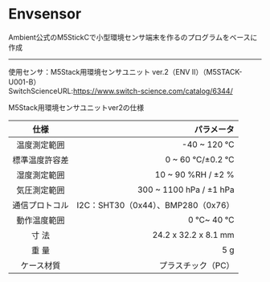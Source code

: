 # Envsensor

Ambient公式のM5StickCで小型環境センサ端末を作るのプログラムをベースに作成  



----
使用センサ：M5Stack用環境センサユニット ver.2（ENV II）（M5STACK-U001-B）  
SwitchScienceURL:<https://www.switch-science.com/catalog/6344/>  

M5Stack用環境センサユニットver2の仕様  
      

|仕様|パラメータ|
|:-----:|-----:|
|温度測定範囲 |-40 ~ 120 ℃ |
|標準温度許容差|0 ~ 60 ℃/±0.2 ℃ |
|湿度測定範囲 |10 ~ 90 %RH / ±2 %  |
|気圧測定範囲 	  |  300 ~ 1100 hPa / ±1 hPa | 
|通信プロトコル    |I2C：SHT30（0x44）、BMP280（0x76）  |
|動作温度範囲 	|    0 ℃~ 40 ℃  |
|  寸 法 	 |      24.2 x 32.2 x 8.1 mm | 
|  重 量 	|      5 g  |
|ケース材質 |	    プラスチック（PC）|  
